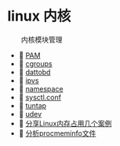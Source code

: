 # linux 内核

　　内核模块管理

* 📄 [PAM](siyuan://blocks/20231110105237-vmjw86n)
* 📄 [cgroups](siyuan://blocks/20240414212933-txv8edc)
* 📄 [dattobd](siyuan://blocks/20231110105237-toah5db)
* 📄 [ipvs](siyuan://blocks/20240507154926-r4py9bt)
* 📄 [namespace](siyuan://blocks/20240414213106-fspib9h)
* 📄 [sysctl.conf](siyuan://blocks/20231110105237-0j1zwg6)
* 📄 [tuntap](siyuan://blocks/20240418114400-4dvd0xp)
* 📄 [udev](siyuan://blocks/20240205174149-6m3swxy)
* 📄 [分享Linux内存占用几个案例](siyuan://blocks/20240830113526-zc2mpwm)
* 📄 [分析procmeminfo文件](siyuan://blocks/20240830114845-pz98924)

　　‍

